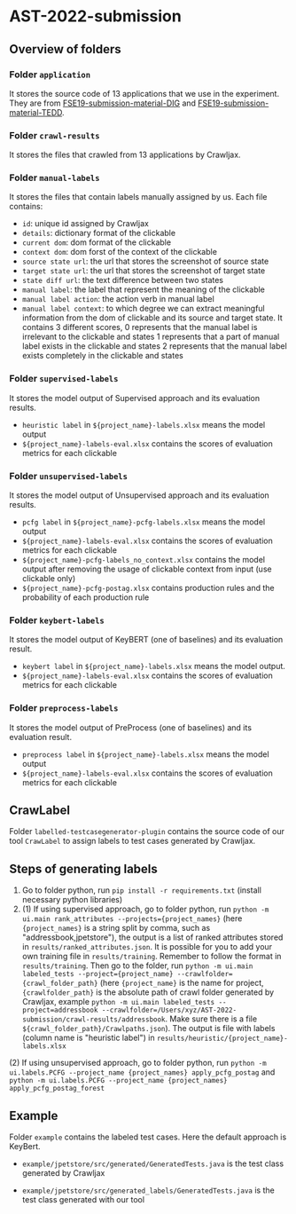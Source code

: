 # AST-2022-submission

## Overview of folders
### Folder `application`
It stores the source code of 13 applications that we use in the experiment.
They are from [FSE19-submission-material-DIG](https://github.com/matteobiagiola/FSE19-submission-material-DIG) and [FSE19-submission-material-TEDD](https://github.com/matteobiagiola/FSE19-submission-material-TEDD).

### Folder `crawl-results`
It stores the files that crawled from 13 applications by Crawljax.

### Folder `manual-labels`
It stores the files that contain labels manually assigned by us.
Each file contains: 
* `id`: unique id assigned by Crawljax	
* `details`: dictionary format of the clickable
* `current dom`: dom format of the clickable
* `context dom`: dom forst of the context of the clickable
* `source state url`: the url that stores the screenshot of source state
* `target state url`: the url that stores the screenshot of target state
* `state diff url`: the text difference between two states
* `manual label`: the label that represent the meaning of the clickable
* `manual label action`: the action verb in manual label	
* `manual label context`: to which degree we can extract meaningful information from the dom of clickable and its source and target state. It contains 3 different scores, 0 represents that the manual label is irrelevant to the clickable and states
1 represents that a part of manual label exists in the clickable and states
2 represents that the manual label exists completely in the clickable and states

### Folder `supervised-labels`
It stores the model output of Supervised approach and its evaluation results.
* `heuristic label` in `${project_name}-labels.xlsx` means the model output
* `${project_name}-labels-eval.xlsx` contains the scores of evaluation metrics for each clickable

### Folder `unsupervised-labels`
It stores the model output of Unsupervised approach and its evaluation results. 
* `pcfg label` in `${project_name}-pcfg-labels.xlsx` means the model output
* `${project_name}-labels-eval.xlsx` contains the scores of evaluation metrics for each clickable
* `${project_name}-pcfg-labels_no_context.xlsx` contains the model output after removing the usage of clickable context from input (use clickable only)
* `${project_name}-pcfg-postag.xlsx` contains production rules and the probability of each production rule

### Folder `keybert-labels` 
It stores the model output of KeyBERT (one of baselines) and its evaluation result.
* `keybert label` in `${project_name}-labels.xlsx` means the model output.
* `${project_name}-labels-eval.xlsx` contains the scores of evaluation metrics for each clickable

### Folder `preprocess-labels` 
It stores the model output of PreProcess (one of baselines) and its evaluation result.
* `preprocess label` in `${project_name}-labels.xlsx` means the model output
* `${project_name}-labels-eval.xlsx` contains the scores of evaluation metrics for each clickable

## CrawLabel
Folder `labelled-testcasegenerator-plugin` contains the source code of our tool `CrawLabel` to assign labels to test cases generated by Crawljax.


## Steps of generating labels
1. Go to folder python, run `pip install -r requirements.txt` (install necessary python libraries)
2. (1) If using supervised approach, go to folder python, run `python -m ui.main rank_attributes --projects={project_names}` (here `{project_names}` is a string split by comma, such as "addressbook,jpetstore"), the output is a list of ranked attributes stored in `results/ranked_attributes.json`. It is possible for you to add your own training file in `results/training`. Remember to follow the format in `results/training`.
Then go to the folder, run `python -m ui.main labeled_tests --project={project_name} --crawlfolder={crawl_folder_path}`
(here `{project_name}` is the name for project, `{crawlfolder_path}` is the absolute path of crawl folder generated by Crawljax, example `python -m ui.main labeled_tests --project=addressbook --crawlfolder=/Users/xyz/AST-2022-submission/crawl-results/addressbook`. Make sure there is a file `${crawl_folder_path}/Crawlpaths.json`). The output is file with labels (column name is "heuristic label") in `results/heuristic/{project_name}-labels.xlsx`

(2) If using unsupervised approach, go to folder python, run `python -m ui.labels.PCFG --project_name {project_names} apply_pcfg_postag` and `python -m ui.labels.PCFG --project_name {project_names} apply_pcfg_postag_forest`

## Example
Folder `example` contains the labeled test cases. Here the default approach is KeyBert.
* `example/jpetstore/src/generated/GeneratedTests.java` is the test class generated by Crawljax

* `example/jpetstore/src/generated_labels/GeneratedTests.java` is the test class generated with our tool
